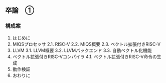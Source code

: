 ## 卒論　①
### 構成案
1. はじめに
2. MIQSプロセッサ
2.1. RISC-V
2.2. MIQS概要
2.3. ベクトル拡張付きRISC-V
3. LLVM
3.1. LLVM概要
3.2. LLVMバックエンド
3.3. 自動ベクトル化機能
4. ベクトル拡張付きRISC-Vコンパイラ 
4.1. ベクトル拡張付きRISC-V命令の生成
5. 動作検証
6. おわりに
